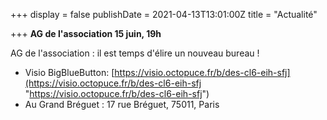+++
display = false
publishDate = 2021-04-13T13:01:00Z
title = "Actualité"

+++
**AG de l'association 15 juin, 19h**

AG de l'association : il est temps d'élire un nouveau bureau !

* Visio BigBlueButton: [https://visio.octopuce.fr/b/des-cl6-eih-sfj](https://visio.octopuce.fr/b/des-cl6-eih-sfj "https://visio.octopuce.fr/b/des-cl6-eih-sfj")
* Au Grand Bréguet : 17 rue Bréguet, 75011, Paris